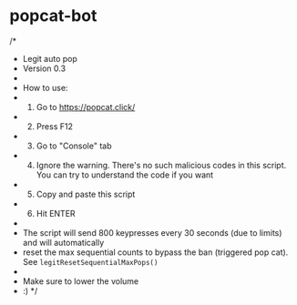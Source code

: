 # popcat-bot
/*
 * Legit auto pop
 * Version 0.3
 * 
 * How to use:
 * 1. Go to https://popcat.click/
 * 2. Press F12
 * 3. Go to "Console" tab
 * 4. Ignore the warning. There's no such malicious codes in this script. You can try to understand the code if you want
 * 5. Copy and paste this script
 * 6. Hit ENTER
 * 
 * The script will send 800 keypresses every 30 seconds (due to limits) and will automatically
 * reset the max sequential counts to bypass the ban (triggered pop cat). See `legitResetSequentialMaxPops()`
 * 
 * Make sure to lower the volume 
 * :)
 */
